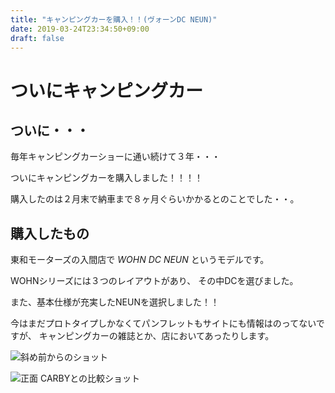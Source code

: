 ```yaml
---
title: "キャンピングカーを購入！！(ヴォーンDC NEUN)"
date: 2019-03-24T23:34:50+09:00
draft: false
---
```


# ついにキャンピングカー

## ついに・・・

毎年キャンピングカーショーに通い続けて３年・・・

ついにキャンピングカーを購入しました！！！！

購入したのは２月末で納車まで８ヶ月ぐらいかかるとのことでした・・。

## 購入したもの

東和モーターズの入間店で *WOHN DC NEUN* というモデルです。

WOHNシリーズには３つのレイアウトがあり、
その中DCを選びました。

また、基本仕様が充実したNEUNを選択しました！！

今はまだプロトタイプしかなくてパンフレットもサイトにも情報はのってないですが、
キャンピングカーの雑誌とか、店においてあったりします。

![斜め前からのショット](/static/firstpost/neun_side.png)

![正面 CARBYとの比較ショット](/static/firstpost/neun_vs_carby.png)


